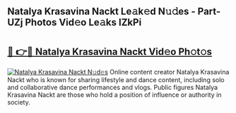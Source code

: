 ## Natalya Krasavina Nackt Le𝚊k𝚎d N𝚞𝚍es - Part-UZj Photos Vid𝚎o Le𝚊ks IZkPi

# <h2><a href="http://fb252a.evod.top/?m=Natalya+Krasavina+Nackt">🔗 👉🔴 Natalya Krasavina Nackt Vid𝚎o Ph𝚘t𝚘s</a></h2>

[![Natalya Krasavina Nackt N𝚞d𝚎s](https://i.imgur.com/8V9OHl7.gif)](http://fb252a.evod.top/?m=Natalya+Krasavina+Nackt)
Online content creator Natalya Krasavina Nackt who is known for sharing lifestyle and dance content, including solo and collaborative dance performances and vlogs. Public figures Natalya Krasavina Nackt are those who hold a position of influence or authority in society. 
